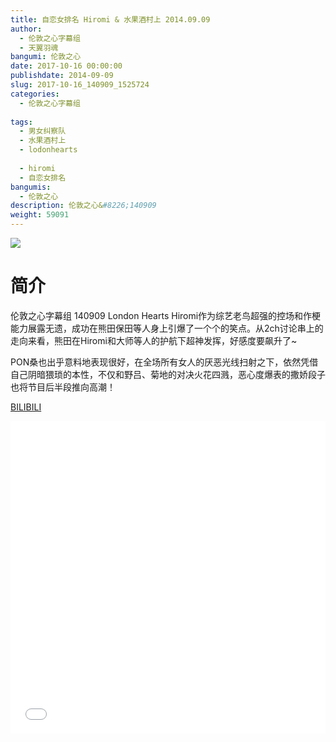 ```yaml
---
title: 自恋女排名 Hiromi & 水果酒村上 2014.09.09
author: 
  - 伦敦之心字幕组
  - 天翼羽魂
bangumi: 伦敦之心
date: 2017-10-16 00:00:00
publishdate: 2014-09-09
slug: 2017-10-16_140909_1525724
categories: 
  - 伦敦之心字幕组
  
tags: 
  - 男女纠察队
  - 水果酒村上
  - lodonhearts
  
  - hiromi
  - 自恋女排名
bangumis: 
  - 伦敦之心
description: 伦敦之心&#8226;140909
weight: 59091
---
```


![](https://i.imgur.com/U9yDJ5s.jpg)

# 简介  
伦敦之心字幕组 140909 London Hearts Hiromi作为综艺老鸟超强的控场和作梗能力展露无遗，成功在熊田保田等人身上引爆了一个个的笑点。从2ch讨论串上的走向来看，熊田在Hiromi和大师等人的护航下超神发挥，好感度要飙升了~

PON桑也出乎意料地表现很好，在全场所有女人的厌恶光线扫射之下，依然凭借自己阴暗猥琐的本性，不仅和野吕、菊地的对决火花四溅，恶心度爆表的撒娇段子也将节目后半段推向高潮！

  [BILIBILI](https://www.bilibili.com/video/av1525724/)


<div class="vcontainer">  <iframe class='video' src="//www.bilibili.com/html/html5player.html?cid=2313420&aid=1525724" width="100%" height="500" frameborder="0" allowfullscreen="allowfullscreen"></iframe></div>
